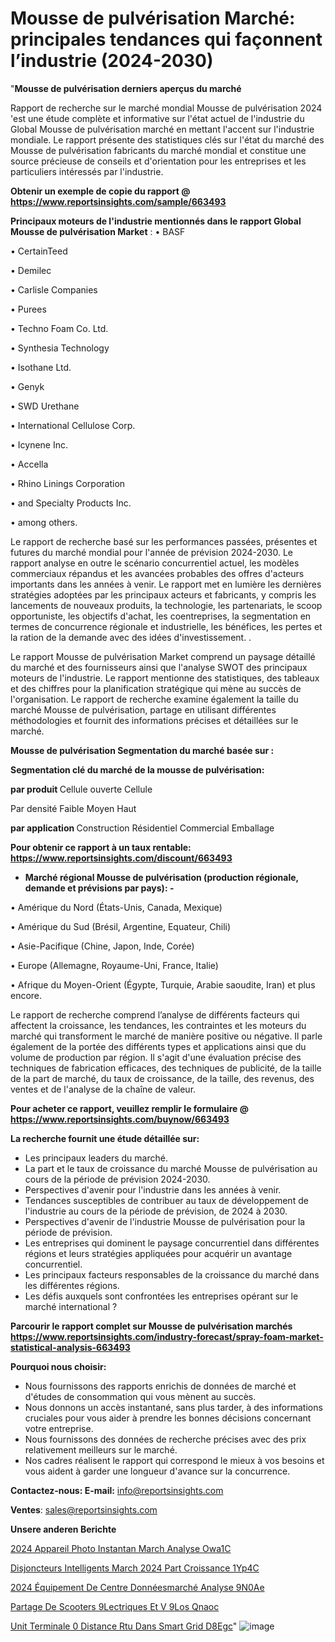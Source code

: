 # Mousse de pulvérisation Marché: principales tendances qui façonnent l’industrie (2024-2030)

"<strong>Mousse de pulvérisation derniers aperçus du marché</strong>

Rapport de recherche sur le marché mondial Mousse de pulvérisation 2024 'est une étude complète et informative sur l'état actuel de l'industrie du Global Mousse de pulvérisation marché en mettant l'accent sur l'industrie mondiale. Le rapport présente des statistiques clés sur l'état du marché des Mousse de pulvérisation fabricants du marché mondial et constitue une source précieuse de conseils et d'orientation pour les entreprises et les particuliers intéressés par l'industrie.

<strong>Obtenir un exemple de copie du rapport @ <a href=https://www.reportsinsights.com/sample/663493>https://www.reportsinsights.com/sample/663493</a></strong>

<strong>Principaux moteurs de l'industrie mentionnés dans le rapport Global Mousse de pulvérisation Market</strong> :
• BASF

• CertainTeed

• Demilec

• Carlisle Companies

• Purees

• Techno Foam Co. Ltd.

• Synthesia Technology

• Isothane Ltd.

• Genyk

• SWD Urethane

• International Cellulose Corp.

• Icynene Inc.

• Accella

• Rhino Linings Corporation

• and Specialty Products Inc.

• among others.

Le rapport de recherche basé sur les performances passées, présentes et futures du marché mondial pour l'année de prévision 2024-2030. Le rapport analyse en outre le scénario concurrentiel actuel, les modèles commerciaux répandus et les avancées probables des offres d'acteurs importants dans les années à venir. Le rapport met en lumière les dernières stratégies adoptées par les principaux acteurs et fabricants, y compris les lancements de nouveaux produits, la technologie, les partenariats, le scoop opportuniste, les objectifs d'achat, les coentreprises, la segmentation en termes de concurrence régionale et industrielle, les bénéfices, les pertes et la ration de la demande avec des idées d'investissement. .

Le rapport Mousse de pulvérisation Market comprend un paysage détaillé du marché et des fournisseurs ainsi que l'analyse SWOT des principaux moteurs de l'industrie. Le rapport mentionne des statistiques, des tableaux et des chiffres pour la planification stratégique qui mène au succès de l'organisation. Le rapport de recherche examine également la taille du marché Mousse de pulvérisation, partage en utilisant différentes méthodologies et fournit des informations précises et détaillées sur le marché.

<strong>Mousse de pulvérisation Segmentation du marché basée sur :</strong>

<strong> Segmentation clé du marché de la mousse de pulvérisation: </strong>

<strong> par produit </strong>
Cellule ouverte
Cellule

Par densité
Faible
Moyen
Haut

<strong> par application </strong>
Construction
Résidentiel
Commercial
Emballage

<strong>Pour obtenir ce rapport à un taux rentable: <a href=https://www.reportsinsights.com/discount/663493>https://www.reportsinsights.com/discount/663493</a></strong>
<ul>
  <li><strong>Marché régional Mousse de pulvérisation (production régionale, demande et prévisions par pays): -</strong></li>
</ul>
• Amérique du Nord (États-Unis, Canada, Mexique)

• Amérique du Sud (Brésil, Argentine, Equateur, Chili)

• Asie-Pacifique (Chine, Japon, Inde, Corée)

• Europe (Allemagne, Royaume-Uni, France, Italie)

• Afrique du Moyen-Orient (Égypte, Turquie, Arabie saoudite, Iran) et plus encore.

Le rapport de recherche comprend l’analyse de différents facteurs qui affectent la croissance, les tendances, les contraintes et les moteurs du marché qui transforment le marché de manière positive ou négative. Il parle également de la portée des différents types et applications ainsi que du volume de production par région. Il s'agit d'une évaluation précise des techniques de fabrication efficaces, des techniques de publicité, de la taille de la part de marché, du taux de croissance, de la taille, des revenus, des ventes et de l'analyse de la chaîne de valeur.

<strong>Pour acheter ce rapport, veuillez remplir le formulaire @   <a href=https://www.reportsinsights.com/buynow/663493>https://www.reportsinsights.com/buynow/663493</a></strong>

<strong>La recherche fournit une étude détaillée sur:</strong>
<ul>
  <li>Les principaux leaders du marché.</li>
  <li>La part et le taux de croissance du marché Mousse de pulvérisation au cours de la période de prévision 2024-2030.</li>
  <li>Perspectives d'avenir pour l'industrie dans les années à venir.</li>
  <li>Tendances susceptibles de contribuer au taux de développement de l'industrie au cours de la période de prévision, de 2024 à 2030.</li>
  <li>Perspectives d'avenir de l'industrie Mousse de pulvérisation pour la période de prévision.</li>
  <li>Les entreprises qui dominent le paysage concurrentiel dans différentes régions et leurs stratégies appliquées pour acquérir un avantage concurrentiel.</li>
  <li>Les principaux facteurs responsables de la croissance du marché dans les différentes régions.</li>
  <li>Les défis auxquels sont confrontées les entreprises opérant sur le marché international ?</li>
</ul>

<strong>Parcourir le rapport complet sur Mousse de pulvérisation marchés <a href=https://www.reportsinsights.com/industry-forecast/spray-foam-market-statistical-analysis-663493>https://www.reportsinsights.com/industry-forecast/spray-foam-market-statistical-analysis-663493</a></strong>

<strong>Pourquoi nous choisir:</strong>
<ul>
  <li>Nous fournissons des rapports enrichis de données de marché et d'études de consommation qui vous mènent au succès.</li>
  <li>Nous donnons un accès instantané, sans plus tarder, à des informations cruciales pour vous aider à prendre les bonnes décisions concernant votre entreprise.</li>
  <li>Nous fournissons des données de recherche précises avec des prix relativement meilleurs sur le marché.</li>
  <li>Nos cadres réalisent le rapport qui correspond le mieux à vos besoins et vous aident à garder une longueur d'avance sur la concurrence.</li>
</ul>
<strong>Contactez-nous:
</strong><strong>E-mail:</strong> <a href=mailto:info@reportsinsights.com>info@reportsinsights.com</a>

<strong>Ventes</strong>: <a href=mailto:sales@reportsinsights.com>sales@reportsinsights.com</a>

<strong>Unsere anderen Berichte</strong>

<a href=https://www.linkedin.com/pulse/2024-appareil-photo-instantan%C3%A9-march%C3%A9-analyse-owa1c/>2024 Appareil Photo Instantan March Analyse Owa1C</a>

<a href=https://www.linkedin.com/pulse/disjoncteurs-intelligents-march%C3%A9-2024-part-croissance-1yp4c/>Disjoncteurs Intelligents March 2024 Part Croissance 1Yp4C</a>

<a href=https://www.linkedin.com/pulse/2024-équipement-de-centre-donnéesmarché-analyse-9n0ae/>2024 Équipement De Centre Donnéesmarché Analyse 9N0Ae</a>

<a href=https://www.linkedin.com/pulse/partage-de-scooters-%C3%A9lectriques-et-v%C3%A9los-qnaoc/>Partage De Scooters  9Lectriques Et V 9Los Qnaoc</a>

<a href=https://www.linkedin.com/pulse/unit%C3%A9-terminale-%C3%A0-distance-rtu-dans-smart-grid-d8egc/>Unit Terminale  0 Distance Rtu Dans Smart Grid D8Egc</a>"
![image](https://github.com/daminid12/RImarketdynamics/assets/158430485/fc628bea-f752-4ce1-8f45-a847d1a3d5bf)
